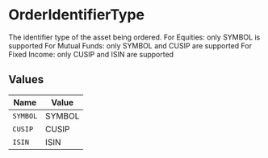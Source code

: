 # OrderIdentifierType

The identifier type of the asset being ordered. For Equities: only SYMBOL is supported For Mutual Funds: only SYMBOL and CUSIP are supported For Fixed Income: only CUSIP and ISIN are supported


## Values

| Name     | Value    |
| -------- | -------- |
| `SYMBOL` | SYMBOL   |
| `CUSIP`  | CUSIP    |
| `ISIN`   | ISIN     |